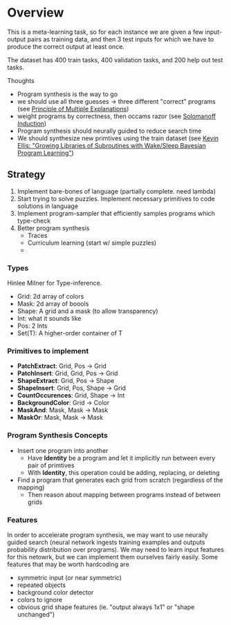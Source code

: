 # Overview

This is a meta-learning task, so for each instance we are given a few input-output pairs as training data, and then 3 test inputs for which we have to produce the correct output at least once.

The dataset has 400 train tasks, 400 validation tasks, and 200 help out test tasks.

Thoughts

 * Program synthesis is the way to go
 * we should use all three guesses -> three different "correct" programs (see [Principle of Multiple Explanations](http://guillefix.me/cosmos/static/Principle%2520of%2520multiple%2520explanations.html))
 * weight programs by correctness, then occams razor (see [Solomanoff Induction](https://en.wikipedia.org/wiki/Solomonoff%27s_theory_of_inductive_inference))
 * Program synthesis should neurally guided to reduce search time
 * We should synthesize new primtives using the train dataset (see [Kevin Ellis: "Growing Libraries of Subroutines with Wake/Sleep Bayesian Program Learning"](https://www.youtube.com/watch?v=_oyGF1YqdJc))

## Strategy

1. Implement bare-bones of language (partially complete. need lambda)
2. Start trying to solve puzzles. Implement necessary primitives to code solutions in language
3. Implement program-sampler that efficiently samples programs which type-check
4. Better program synthesis
	* Traces
	* Curriculum learning (start w/ simple puzzles)
	*

### Types

Hinlee Milner for Type-inference.

 * Grid: 2d array of colors
 * Mask: 2d array of boools
 * Shape: A grid and a mask (to allow transparency)
 * Int: what it sounds like
 * Pos: 2 Ints
 * Set(T): A higher-order container of T

### Primitives to implement

 * **PatchExtract**: Grid, Pos -> Grid
 * **PatchInsert**: Grid, Grid, Pos -> Grid
 * **ShapeExtract**: Grid, Pos -> Shape
 * **ShapeInsert**: Grid, Pos, Shape -> Grid
 * **CountOccurences**: Grid, Shape -> Int
 * **BackgroundColor**: Grid -> Color
 * **MaskAnd**: Mask, Mask -> Mask
 * **MaskOr**: Mask, Mask -> Mask

### Program Synthesis Concepts

 * Insert one program into another
 	* Have **Identity** be a program and let it implicitly run between every pair
 	of primtives
 	* With **Identity**, this operation could be adding, replacing, or deleting
 * Find a program that generates each grid from scratch (regardless of the mapping)
 	* Then reason about mapping between programs instead of between grids




### Features
In order to accelerate program synthesis, we may want to use neurally guided search (neural network ingests training examples and outputs probability distribution over programs). We may need to learn input features for this netowrk, but we can implement them ourselves fairly easily. Some features that may be worth hardcoding are

 * symmetric input (or near symmetric)
 * repeated objects
 * background color detector
 * colors to ignore
 * obvious grid shape features (ie. "output always 1x1" or "shape unchanged")
